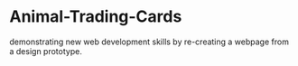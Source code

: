 # Animal-Trading-Cards
demonstrating new web development skills by re-creating a webpage from a design prototype.
